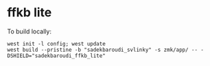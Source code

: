 # ffkb lite

To build locally:
```
west init -l config; west update
west build --pristine -b "sadekbaroudi_svlinky" -s zmk/app/ -- -DSHIELD="sadekbaroudi_ffkb_lite"
